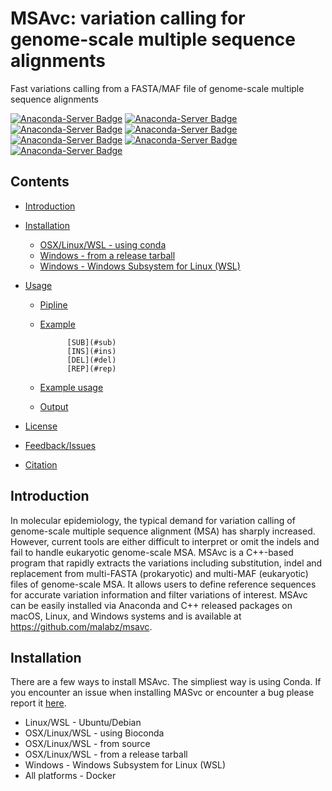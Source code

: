 # MSAvc: variation calling for genome-scale multiple sequence alignments

Fast variations calling from a FASTA/MAF file of genome-scale multiple sequence alignments

[![Anaconda-Server Badge](https://anaconda.org/malab/msavc/badges/version.svg)](https://anaconda.org/malab/msavc)
[![Anaconda-Server Badge](https://anaconda.org/malab/msavc/badges/latest_release_date.svg)](https://anaconda.org/malab/msavc)
[![Anaconda-Server Badge](https://anaconda.org/malab/msavc/badges/latest_release_relative_date.svg)](https://anaconda.org/malab/msavc)
[![Anaconda-Server Badge](https://anaconda.org/malab/msavc/badges/platforms.svg)](https://anaconda.org/malab/msavc)
[![Anaconda-Server Badge](https://anaconda.org/malab/msavc/badges/license.svg)](https://anaconda.org/malab/msavc)
[![Anaconda-Server Badge](https://anaconda.org/malab/msavc/badges/downloads.svg)](https://anaconda.org/malab/msavc)
[![Anaconda-Server Badge](https://anaconda.org/malab/msavc/badges/installer/conda.svg)](https://anaconda.org/malab/msavc)




## Contents

* [Introduction](#introduction)

* [Installation](#installation)
  * [OSX/Linux/WSL \- using conda](#osxlinux---using-bioconda)
  * [Windows \- from a release tarball](#osxlinux---from-source)
  * [Windows \- Windows Subsystem for Linux (WSL)](#Windows---Windows-Subsystem-for-Linux-(WSL)])
* [Usage](#usage)
  
  * [Pipline](#pipline)
  
  * [Example](#example)
    
              [SUB](#sub)
              [INS](#ins)
              [DEL](#del)
              [REP](#rep)
  
  * [Example usage](#example-usage)
  
  * [Output](#output)

* [License](#license)

* [Feedback/Issues](#feedbackissues)

* [Citation](#citation)

## Introduction

In molecular epidemiology, the typical demand for variation calling of genome-scale multiple sequence alignment (MSA) has sharply increased. However, current tools are either difficult to interpret or omit the indels and fail to handle eukaryotic genome-scale MSA. MSAvc is a C++-based program that rapidly extracts the variations including substitution, indel and replacement from multi-FASTA (prokaryotic) and multi-MAF (eukaryotic) files of genome-scale MSA. It allows users to define reference sequences for accurate variation information and filter variations of interest. MSAvc can be easily installed via Anaconda and C++ released packages on macOS, Linux, and Windows systems and is available at https://github.com/malabz/msavc.


## Installation

There are a few ways to install MSAvc. The simpliest way is using Conda. If you encounter an issue when installing MASvc or encounter a bug please report it [here](https://github.com/malabz/MSAvc/issues). 
* Linux/WSL - Ubuntu/Debian
* OSX/Linux/WSL - using Bioconda
* OSX/Linux/WSL - from source
* OSX/Linux/WSL - from a release tarball
* Windows - Windows Subsystem for Linux (WSL)
* All platforms - Docker

